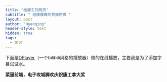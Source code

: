 ```yaml
---
title: "给康工的网页"
subtitle: " 给康康做的视频网页 "
layout: post
author: "Huanqing"
header-style: text
hidden: true
tags:
  - 笔记
---
```




下面是[DPlayer](https://github.com/MoePlayer/DPlayer)（一个bilibili风格的播放器）做的在线播放，主要我是为了添加字幕试试水。

**菜逼前端，电子攻城狮欢庆祝康工拿大奖**


<link href="https://cdn.bootcss.com/dplayer/1.25.0/DPlayer.min.css" rel="stylesheet">
<div id="dplayer"></div>
<script src="https://cdn.bootcss.com/dplayer/1.25.0/DPlayer.min.js"></script>
<script src="https://cdn.bootcss.com/blueimp-md5/2.12.0/js/md5.min.js"></script>
<script>
var url="https://eduinhk-my.sharepoint.com/personal/huanqing_eduinhk_onmicrosoft_com/Documents/urls/VIDEO/Nokia_Experts_talk_end-to-end_5G_technology_and_the_way_forward.mp4";    //这里填写视频地址
var suburl="https://eduinhk-my.sharepoint.com/personal/huanqing_eduinhk_onmicrosoft_com/Documents/urls/VIDEO/Nokia_Experts_talk_end-to-end_5G_technology_and_the_way_forward.vtt";    //这里填写视频地址
var id=md5(url);
const dp = new DPlayer({
    container: document.getElementById('dplayer'),
    video: {
        quality: [
            {
                name: '高清',
                url: url,
                //type: 'normal',
            },
            {
                name: '标清',
                url: url,
                //type: 'normal',
            },
        ],
        defaultQuality: 0,
        },
        subtitle: {
              url: 'suburl',
              type: 'webvtt',
              fontSize: '25px',
              bottom: '10%',
              color: '#b7daff',
          },
//  danmaku: {
//        id: id,
//        api: 'https://api.prprpr.me/dplayer/'    //这里填写弹幕地址
//    }
});
</script>
